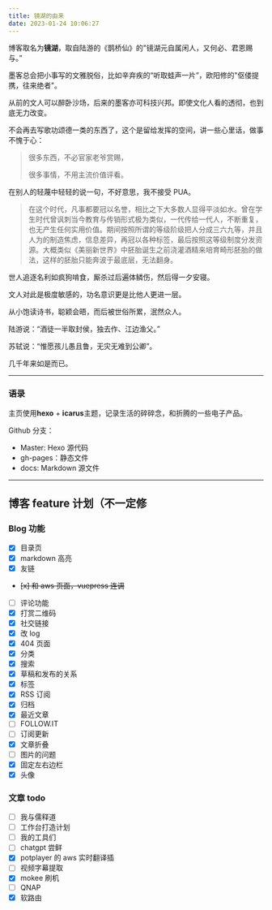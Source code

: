 ```yaml
---
title: 镜湖的由来
date: 2023-01-24 10:06:27
---
```


博客取名为**镜湖**，取自陆游的《鹊桥仙》的"镜湖元自属闲人，又何必、君恩赐与。”

墨客总会把小事写的文雅脱俗，比如辛弃疾的“听取蛙声一片”，欧阳修的"伛偻提携，往来绝者"。

从前的文人可以醉卧沙场，后来的墨客亦可科技兴邦。即使文化人看的透彻，也到底无力改变。

不会再去写歌功颂德一类的东西了，这个是留给发挥的空间，讲一些心里话，做事不愧于心：

> 很多东西，不必官家老爷赏赐，
>
> 很多事情，不用主流价值评看。

在别人的轻蔑中轻轻的说一句，不好意思，我不接受 PUA。

> 在这个时代，凡事都要冠以名誉，相比之下大多数人显得平淡如水。曾在学生时代曾讽刺当今教育与传销形式极为类似，一代传给一代人，不断重复，也无产生任何实用价值。期间按照所谓的等级阶级把人分成三六九等，并且人为的制造焦虑，信息差异，再冠以各种标签，最后按照这等级制度分发资源。大概类似《美丽新世界》中胚胎诞生之前浇灌酒精来培育畸形胚胎的做法，这样的胚胎只能奔波于最底层，无法翻身。

世人追逐名利如疯狗啃食，厮杀过后遍体鳞伤，然后得一夕安寝。

文人对此是极度敏感的，功名意识更是比他人更进一层。

从小饱读诗书，聪颖会晤，而后被世俗所累，泯然众人。

陆游说：“酒徒一半取封侯，独去作、江边渔父。”

苏轼说：“惟愿孩儿愚且鲁，无灾无难到公卿”。

几千年来如是而已。

---

### 语录

主页使用**hexo** + **icarus**主题，记录生活的碎碎念，和折腾的一些电子产品。

Github 分支：

- Master: Hexo 源代码
- gh-pages：静态文件
- docs: Markdown 源文件

---

## 博客 feature 计划（不一定修

### Blog 功能

- [x] 目录页
- [x] markdown 高亮
- [x] 友链
- ~~[x] 和 aws 页面，vuepress 连调~~
- [ ] 评论功能
- [x] 打赏二维码
- [x] 社交链接
- [x] 改 log
- [x] 404 页面
- [x] 分类
- [x] 搜索
- [x] 草稿和发布的关系
- [x] 标签
- [x] RSS 订阅
- [x] 归档
- [x] 最近文章
- [ ] FOLLOW.IT
- [ ] 订阅更新
- [x] 文章折叠
- [ ] 图片的问题
- [x] 固定左右边栏
- [x] 头像

### 文章 todo

- [ ] 我与儒释道
- [ ] 工作台打造计划
- [ ] 我的工具们
- [ ] chatgpt 尝鲜
- [x] potplayer 的 aws 实时翻译插
- [ ] 视频字幕提取
- [x] mokee 刷机
- [ ] QNAP
- [x] 软路由
